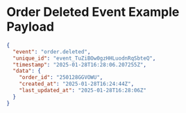 # Order Deleted Event Example Payload

```json
{
  "event": "order.deleted",
  "unique_id": "event_TuZiBOw0gzHHLuodnRqSbteQ",
  "timestamp": "2025-01-28T16:28:06.207255Z",
  "data": {
    "order_id": "250128GGVOWU",
    "created_at": "2025-01-28T16:24:44Z",
    "last_updated_at": "2025-01-28T16:28:06Z"
  }
}
```

